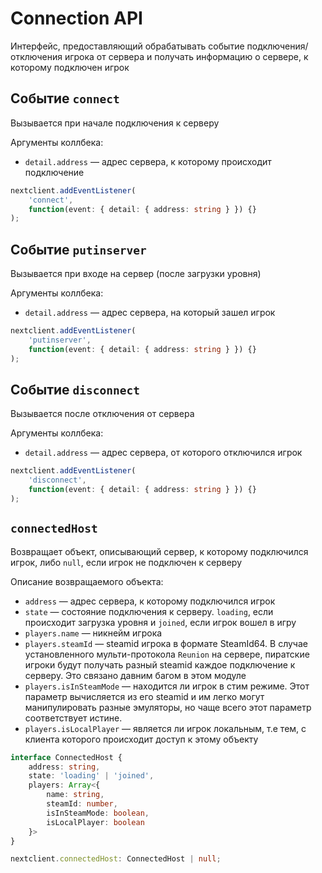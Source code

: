 # Connection API
Интерфейс, предоставляющий обрабатывать событие подключения/отключения
игрока от сервера и получать информацию о сервере, к которому подключен
игрок

## Событие `connect`
Вызывается при начале подключения к серверу

Аргументы коллбека:
* `detail.address` — адрес сервера, к которому происходит подключение

```ts title="Сигнатура"
nextclient.addEventListener(
	'connect', 
	function(event: { detail: { address: string } }) {}
);
```

## Событие `putinserver`
Вызывается при входе на сервер (после загрузки уровня)

Аргументы коллбека:
* `detail.address` — адрес сервера, на который зашел игрок

```ts title="Сигнатура"
nextclient.addEventListener(
	'putinserver', 
	function(event: { detail: { address: string } }) {}
);
```

## Событие `disconnect`
Вызывается после отключения от сервера

Аргументы коллбека:
* `detail.address` — адрес сервера, от которого отключился игрок

```ts title="Сигнатура"
nextclient.addEventListener(
	'disconnect', 
	function(event: { detail: { address: string } }) {}
);
```

## `connectedHost`
Возвращает объект, описывающий сервер, к которому подключился игрок,
либо `null`, если игрок не подключен к серверу

Описание возвращаемого объекта:
* `address` — адрес сервера, к которому подключился игрок
* `state` — состояние подключения к серверу. `loading`, если происходит
загрузка уровня и `joined`, если игрок вошел в игру
* `players.name` — никнейм игрока
* `players.steamId` — steamid игрока в формате SteamId64. В случае установленного 
мульти-протокола `Reunion` на сервере, пиратские игроки будут получать разный steamid
каждое подключение к серверу. Это связано давним багом в этом модуле
* `players.isInSteamMode` — находится ли игрок в стим режиме. Этот параметр вычисляется
из его steamid и им легко могут манипулировать разные эмуляторы, но чаще всего этот 
параметр соответствует истине.
* `players.isLocalPlayer` — является ли игрок локальным, т.е тем, с клиента которого
происходит доступ к этому объекту

```ts
interface ConnectedHost {
	address: string,
	state: 'loading' | 'joined',
	players: Array<{
		name: string,
		steamId: number,
		isInSteamMode: boolean,
		isLocalPlayer: boolean
	}>
}
```

```ts title="Сигнатура"
nextclient.connectedHost: ConnectedHost | null;
```